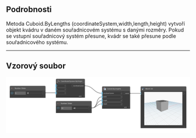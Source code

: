 <!--- Autodesk.DesignScript.Geometry.Cuboid.ByLengths(coordinateSystem, width, length, height) --->
<!--- E62L7SP5TZLSFZF6WG4XDSUMT7PBFAQVFDFOPSRAP7JMXBUTQM3Q --->
## Podrobnosti
Metoda Cuboid.ByLengths (coordinateSystem,width,length,height) vytvoří objekt kvádru v daném souřadnicovém systému s danými rozměry. Pokud se vstupní souřadnicový systém přesune, kvádr se také přesune podle souřadnicového systému.
___
## Vzorový soubor

![Cuboid.ByLengths](./E62L7SP5TZLSFZF6WG4XDSUMT7PBFAQVFDFOPSRAP7JMXBUTQM3Q_img.png)
